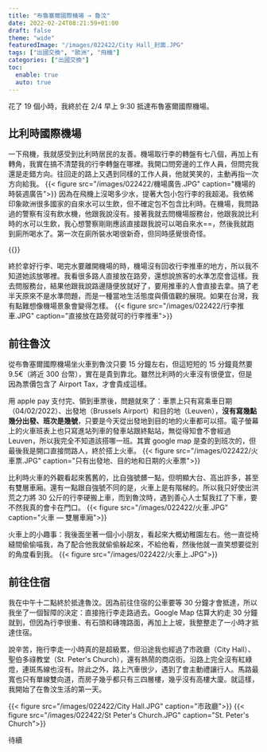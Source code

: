 ```yaml
---
title: "布魯塞爾國際機場 → 魯汶"
date: 2022-02-24T08:21:59+01:00
draft: false
theme: "wide"
featuredImage: "/images/022422/City Hall_封面.JPG"
tags: ["出國交換", "歐洲", "飛機"]
categories: ["出國交換"]
toc:
  enable: true
  auto: true
---
```

花了 19 個小時，我終於在 2/4 早上 9:30 抵達布魯塞爾國際機場。
## 比利時國際機場
一下飛機，我就感受到比利時居民的友善。機場取行李的轉盤有七八個，再加上有轉角，我實在搞不清楚我的行李轉盤在哪裡。我開口問旁邊的工作人員，但問完我還是走錯方向。往回走的路上又遇到同樣的工作人員，他就笑笑的，主動再指一次方向給我。
{{< figure src="/images/022422/機場廣告.JPG" caption="機場的時裝週廣告">}}
因為在飛機上沒喝多少水，提著大包小包行李的我超渴。我依稀印象歐洲很多國家的自來水可以生飲，但不確定包不包含比利時。在機場，我問路過的警察有沒有飲水機，他跟我說沒有。接著我就去問機場服務台，他跟我說比利時的水可以生飲，我心想警察剛剛應該直接跟我說可以喝自來水==，然後我就跑到廁所喝水了。第一次在廁所裝水喝很新奇，但同時感覺很奇怪。

{{<youtube XzY9f1OymW8 >}}

終於拿好行李、喝完水要離開機場的時，機場沒有回收行李推車的地方，所以我不知道她該放哪裡。我看很多路人直接放在路旁，還想說旅客的水準怎麼會這樣。我去問服務台，結果他跟我說路邊隨便放就好了，要用推車的人會直接去拿。搞了老半天原來不是水準問題，而是一種當地生活態度與價值觀的展現。如果在台灣，我有點難想像機場景象會變得怎樣。
{{< figure src="/images/022422/行李推車.JPG" caption="直接放在路旁就可的行李推車">}}

## 前往魯汶
從布魯塞爾國際機場坐火車到魯汶只要 15 分鐘左右，但這短短的 15 分鐘竟然要 9.5€（將近 300 台幣），實在是貴到靠北。雖然比利時的火車沒有很便宜，但是因為票價包含了 Airport Tax，才會貴成這樣。

用 apple pay 支付完、領到車票後，問題就來了：車票上只有寫乘車日期（04/02/2022）、出發地（Brussels Airport）和目的地（Leuven），**沒有寫幾點幾分出發、班次是幾號**，只要是今天從出發地到目的地的火車都可以搭。電子螢幕上的火車班表上也只寫進站列車的發車站跟終點站，無從得知會不會經過 Leuven，所以我完全不知道該搭哪一班。其實 google map 是查的到班次的，但最後我是開口直接問路人，終於搭上火車。
{{< figure src="/images/022422/火車票.JPG" caption="只有出發地、目的地和日期的火車票">}}

比利時火車的外觀看起來舊舊的，比自強號髒一點，但明顯大台、高出許多，甚至有雙層車廂。還有一點跟自強號不同的是，火車上是有階梯的。所以我只好使出洪荒之力將 30 公斤的行李硬搬上車，而到魯汶時，遇到善心人士幫我扛了下車，要不然我真的會卡在門口。
{{< figure src="/images/022422/火車.JPG" caption="火車 — 雙層車廂">}}

火車上的小趣事：我後面坐著一個小小朋友，看起來大概幼稚園左右。他一直從椅縫間偷偷喵我，為了配合他我就偷偷躲起來，不給他看，然後他就一直笑想要從別的角度看到我。
{{< figure src="/images/022422/火車上.JPG">}}

## 前往住宿
我在中午十二點終於抵達魯汶。因為前往住宿的公車要等 30 分鐘才會抵達，所以我坐了一個智障的決定：直接拖行李走路過去。Google Map 估算大約走 30 分鐘就到，但因為行李很重、有石頭和磚塊路面，再加上上坡，我整整走了一小時才抵達住宿。


說辛苦，拖行李走一小時真的是超級累，但沿途我也經過了市政廳（City Hall）、聖伯多祿教堂（St. Peter's Church），還有熱鬧的商店街。沿路上完全沒有紅綠燈，連斑馬線也沒有。除此之外，路上汽車很少，遇到了會主動禮讓行人。馬路最寬也只有單線雙向道，而房子幾乎都只有三四層樓，幾乎沒有高樓大廈。就這樣，我開始了在魯汶生活的第一天。

{{< figure src="/images/022422/City Hall.JPG" caption="市政廳">}}
{{< figure src="/images/022422/St Peter's Church.JPG" caption="St. Peter's Church">}}

待續